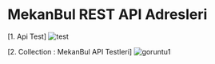 # MekanBul REST API Adresleri
[1. Api Test]
![test](https://user-images.githubusercontent.com/98490707/204542720-784ff030-835e-4daa-9fe0-7281225cece8.PNG)


[2. Collection : MekanBul API Testleri]
![goruntu1](https://user-images.githubusercontent.com/98490707/204542742-49bd208c-4cae-4ca4-b40f-fffeca4a9c6b.PNG)


